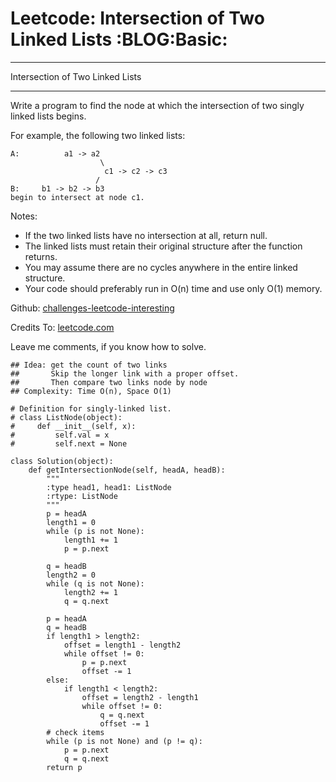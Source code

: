 # Leetcode: Intersection of Two Linked Lists     :BLOG:Basic:


---

Intersection of Two Linked Lists  

---

Write a program to find the node at which the intersection of two singly linked lists begins.  

For example, the following two linked lists:  

    A:          a1 -> a2
                        \
                         c1 -> c2 -> c3
                       /            
    B:     b1 -> b2 -> b3
    begin to intersect at node c1.

Notes:  

-   If the two linked lists have no intersection at all, return null.
-   The linked lists must retain their original structure after the function returns.
-   You may assume there are no cycles anywhere in the entire linked structure.
-   Your code should preferably run in O(n) time and use only O(1) memory.

Github: [challenges-leetcode-interesting](https://github.com/DennyZhang/challenges-leetcode-interesting/tree/master/intersection-of-two-linked-lists)  

Credits To: [leetcode.com](https://leetcode.com/problems/intersection-of-two-linked-lists/description/)  

Leave me comments, if you know how to solve.  

    ## Idea: get the count of two links
    ##       Skip the longer link with a proper offset.
    ##       Then compare two links node by node
    ## Complexity: Time O(n), Space O(1)
    
    # Definition for singly-linked list.
    # class ListNode(object):
    #     def __init__(self, x):
    #         self.val = x
    #         self.next = None
    
    class Solution(object):
        def getIntersectionNode(self, headA, headB):
            """
            :type head1, head1: ListNode
            :rtype: ListNode
            """
            p = headA
            length1 = 0
            while (p is not None):
                length1 += 1
                p = p.next
    
            q = headB
            length2 = 0
            while (q is not None):
                length2 += 1
                q = q.next
    
            p = headA
            q = headB
            if length1 > length2:
                offset = length1 - length2
                while offset != 0:
                    p = p.next
                    offset -= 1
            else:
                if length1 < length2:
                    offset = length2 - length1
                    while offset != 0:
                        q = q.next
                        offset -= 1
            # check items
            while (p is not None) and (p != q):
                p = p.next
                q = q.next
            return p